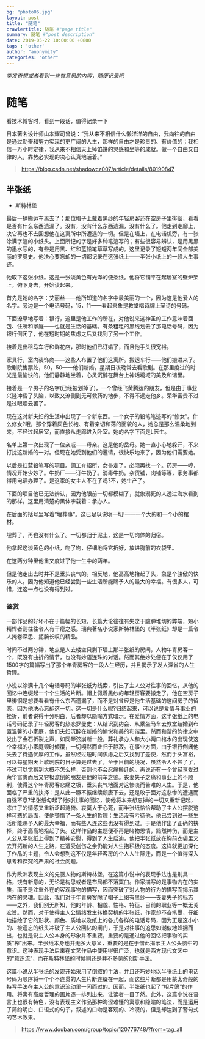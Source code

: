 ```yaml
---
bg: "photo06.jpg"
layout: post
title: "随笔"
crawlertitle: 随笔 #"page title"
summary: 随笔 #"post description"
date: 2019-05-22 10:00:00 +0800
tags : 'other'
author: "anonymity"
categories: "other"
---
```



*突发奇想或者看到一些有意思的内容，随便记录吧*

# 随笔

看技术博客时，看到一段话，值得记录一下

日本著名设计师山本耀司曾说：“我从来不相信什么懒洋洋的自由，我向往的自由是通过勤奋和努力实现的更广阔的人生，那样的自由才是珍贵的、有价值的；我相信一万小时定律，我从来不相信天上掉馅饼的灵感和坐等的成就。做一个自由又自律的人，靠势必实现的决心认真地活着。”

> <https://blog.csdn.net/shadowcz007/article/details/80190847>

## 半张纸
- 斯特林堡

最后一辆搬运车离去了；那位帽子上戴着黑纱的年轻房客还在空房子里徘徊，看看是否有什么东西遗漏了。没有，没有什么东西遗漏，没有什么了。他走到走廊上，决它再也不去回想他在这寓所中所遭遇的一切。但是在墙上，在电话机旁，有一张涂满字迹的小纸头。上面所记的字是好多种笔迹写的；有些很容易辨认，是用黑黑的墨水写的，有些是用黑、红和蓝铅笔草草写成的。这里记录了短短两年间全部美丽的罗曼史。他决心要忘却的一切都记录在这张纸上——半张小纸上的一段人生事迹。

他取下这张小纸。这是一张淡黄色有光泽的便条纸。他将它铺平在起居室的壁炉架上，俯下身去，开始读起来。

首先是她的名字：艾丽丝——他所知道的名字中最美丽的一个，因为这是他爱人的名字。旁边是一个电话号码，15，11——看起来象是教堂唱诗牌上圣诗的号码。

下面潦草地写着：银行，这里是他工作的所在，对他说来这神圣的工作意味着面包、住所和家庭——也就是生活的基础。有条粗粗的黑线划去了那电话号码，因为银行倒闭了，他在短时期的焦虑之后又找到了另一个工作。

接着是出租马车行和鲜花店，那时他们已订婚了，而且他手头很宽裕。

家具行，室内装饰商——这些人布置了他们这寓所。搬运车行——他们搬进来了。歌剧院售票处，50，50——他们新婚，星期日夜晚常去看歌剧。在那里度过的时光是最愉快的，他们静静地坐着，心灵沉醉在舞台上神话境域的美及和谐里。

接着是一个男子的名字(已经被划掉了)，一个曾经飞黄腾达的朋友，但是由于事业兴隆冲昏了头脑，以致又潦倒到无可救药的地步，不得不远走他乡。荣华富贵不过是过眼烟云罢了。

现在这对新夫妇的生活中出现了一个新东西。一个女子的铅笔笔迹写的“修女”。什么修女?哦，那个穿着灰色长袍、有着亲切和蔼的面貌的人，她总是那么温柔地到来，不经过起居室，而直接从走廊进入卧室。她的名字下面是L医生。

名单上第一次出现了一位亲戚——母亲。这是他的岳母。她一直小心地躲开，不来打扰这新婚的一对。但现在她受到他们的邀请，很快乐地来了，因为他们需要她。

以后是红蓝铅笔写的项目。佣工介绍所，女仆走了，必须再找一个。药房——哼，情况开始少妙了。牛奶厂——订牛奶了。消毒牛奶。杂货铺，肉铺等等，家务事都得用电话办理了。是这家的女主人不在了吗?不，她生产了。

下面的项目他已无法辨认，因为他眼前一切都模糊了，就象溺死的人透过海水看到的那样。这里用清楚的黑体字载着：承办人。

在后面的括号里写着“埋葬事”。这已足以说明一切!——一个大的和一个小的棺材。

埋葬了，再也没有什么了。一切都归于泥土，这是一切肉体的归宿。

他拿起这淡黄色的小纸，吻了吻，仔细地将它折好，放进胸前的衣袋里。

在这两分钟里他重又度过了他一生中的两年。

但是他走出去时并不是垂头丧气的。相反地，他高高地抬起了头，象是个骏傲的快乐的人。因为他知道他已经尝到一些生活所能赐予人的最大的幸福。有很多人，可惜，连这一点也没有得到过。

### 鉴赏

一部作品的好坏不在于篇幅的长短，长篇大论往往有失之于臃肿堆切的弊端，短小精悍者则往往令人有干瘪之感。瑞典著名小说家斯特林堡的《半张纸》却是一篇令人掩卷深思、扼腕长叹的精品。

时间不过两分钟，地点是人去楼空只剩下墙上那半张纸的房间，人物年青房客一个，既没有曲折的情节，也没有妙语连珠的对话。然而其绝妙处便在于仅仅用了1500字的篇幅写出了那个年青房客的一段人生经历，并且揭示了发人深省的人生哲理。

小说以涂满十几个电话号码的半张纸为线索，引出了主人公对往事的回忆，从他的回忆中连缀起一个个生活的片断。帽上佩着黑纱的年轻房客要搬走了，他在空房子里徘徊是想要看看有什么东西遗漏了，而不是对曾经是他生活基础的这间房子的留恋，因为他决心忘却这一切。这一切是什么呢?归结起来，可以说是爱情与事业的挫折，前者说得十分明白，后者却以隐喻方式暗示。在爱情方面，这半张纸上的电话号码记录了年轻房客的热恋罗曼史：从结识到约会、从乘坐马车去教堂结婚到布置温馨的小家庭，他们夫妇沉醉在新婚的愉悦和美的和谐里。然而和谐的韵律之中发出了金石折裂之声，如同琴弦崩断一般，葬礼承办人和大小两口棺木的出现使这个幸福的小家庭顿时倾覆，一切嘎然而止归于静寂。在事业方面，由于银行倒闭他失去了待遇优厚的工作，虽然经过短时间焦虑之后又找到了差使，然而手头富裕，可以每星期天上歌剧院的日子算是过去了，至于目前的境况，虽然令人不甚了了，不过可以觉察到大概不怎么样，否则也不会忍痛搬迁的。再说还有一个曾经享受过荣华富贵而后又穷极潦倒的朋友是他的前车之鉴。丧妻失子之痛和事业上的不顺利，使得这个年青房客悲痛之极，垂头丧气地面对这惨淡而苦难的人生。于是，他面临了严重的抉择：是从此一蹶不振继续颓唐下去，还是敢于面对这悲惨的遭遇而自强不息?半张纸勾起了他对往事的回忆，使他将本来想忘掉的一切又重新记起，冻住了的情感又重新泛起涟猗。哀莫大于心死，而半张纸恰恰帮助了主人公摆脱这样可悲的局面，使他顿悟了一条人生的哲理：生活没有亏待他，他已尝到过一些生活所能赐予人的最大幸福，而有些人连这些也没有得到过。于是他作出了正确的抉择，终于高高地抬起了头。这样作品的主题便不再是睹物思情，黯然神伤，而是主人公从半张纸上得到了精神安慰，得到了人生启迪，他把半张纸放在胸前衣袋里又去开拓新的人生之路，在遭受创伤之余仍能对人生抱积极的态度。这样就更加深化了作品的主题，令人会想到这不仅是年轻客房的个人人生际迁，而是一个值得深入思考和探究的严肃的社会问题。

作为欧洲表现主义的先驱人物的斯特林堡，在这篇小说中的表现手法也是别具一格，饶有新意的，无论是构思或者是布局都不落窠臼。作家描写的是事物内在的实质，而不是注重外在的客观事物的描写，因而突破了对人物的行为的描写而揭示其内在的灵魂。因此，我们对于年青房客除了帽子上缀有黑纱——丧妻失子的标志——之外，我们别无所知，他的年龄、相貌、性格、特征、目前的职业等一概无关宏旨。然而，对于使得主人公情绪发生转换契机的半张纸，作家却不吝笔墨，仔细地描绘了它的形状、颜色、质地以及纸上的各式各样的电话号码，因为正是这小小的、被遗忘的纸头冲破了主人公回忆的闸门，于是对往事的追思如潮似地蜂拥而出，也就是说主人公本身的形象并不重要，重要的是通过他的回忆把事物的实质“榨”出来。半张纸本身也并无多大意义，重要的是在于借此揭示主人公头脑中的意识。这种表现手法后来在文艺作品中使用得很广泛，也就是西方现代文艺中的“意识流”，而在斯特林堡的时候则还是并不多见的创新手法。

这篇小说从半张纸的发现开始采用了倒叙的手法，并且还巧妙地以半张纸上的电话号码为顺序将一个个不连贯的人生片断连缀在一起，而这些片断都是用蒙太奇般的特写手法在主人公的意识流动里一闪而过的。因而，半张纸也起了“相片簿”的作用。将寓有高度哲理的画片逐一排列出来，让读者一目了然。此外，这篇小说在语言上也很有特色，没有表现主义作品那种晦涩难懂的寓意和隐喻的笔法，而是运用了简约明白、口语式的句子，叙述的口吻是客观的、冷漠的，但是却达到了警句式的艺术效果。

> <https://www.douban.com/group/topic/120776748/?from=tag_all>